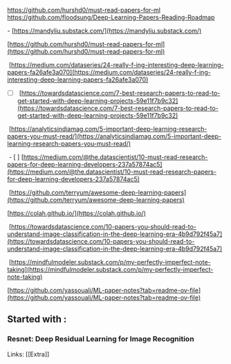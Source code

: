 



https://github.com/hurshd0/must-read-papers-for-ml
https://github.com/floodsung/Deep-Learning-Papers-Reading-Roadmap

- [https://mandyliu.substack.com/](https://mandyliu.substack.com/)

[https://github.com/hurshd0/must-read-papers-for-ml](https://github.com/hurshd0/must-read-papers-for-ml)

 [https://medium.com/dataseries/24-really-f-ing-interesting-deep-learning-papers-fa26afe3a070](https://medium.com/dataseries/24-really-f-ing-interesting-deep-learning-papers-fa26afe3a070)

- [ ]  [https://towardsdatascience.com/7-best-research-papers-to-read-to-get-started-with-deep-learning-projects-59e11f7b9c32](https://towardsdatascience.com/7-best-research-papers-to-read-to-get-started-with-deep-learning-projects-59e11f7b9c32)

 [https://analyticsindiamag.com/5-important-deep-learning-research-papers-you-must-read/](https://analyticsindiamag.com/5-important-deep-learning-research-papers-you-must-read/)

 - [ ] [https://medium.com/@the.datascientist/10-must-read-research-papers-for-deep-learning-developers-237a57874ac5](https://medium.com/@the.datascientist/10-must-read-research-papers-for-deep-learning-developers-237a57874ac5)

 [https://github.com/terryum/awesome-deep-learning-papers](https://github.com/terryum/awesome-deep-learning-papers)

[https://colah.github.io/](https://colah.github.io/)

 [https://towardsdatascience.com/10-papers-you-should-read-to-understand-image-classification-in-the-deep-learning-era-4b9d792f45a7](https://towardsdatascience.com/10-papers-you-should-read-to-understand-image-classification-in-the-deep-learning-era-4b9d792f45a7)

 [https://mindfulmodeler.substack.com/p/my-perfectly-imperfect-note-taking](https://mindfulmodeler.substack.com/p/my-perfectly-imperfect-note-taking)

[https://github.com/yassouali/ML-paper-notes?tab=readme-ov-file](https://github.com/yassouali/ML-paper-notes?tab=readme-ov-file)


## Started with :

### Resnet: Deep Residual Learning for Image Recognition





Links:
[[Extra]]